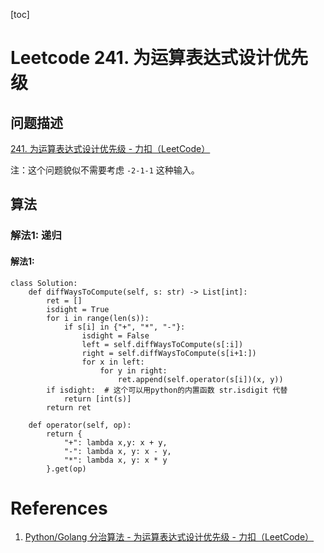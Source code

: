 
[toc]

# Leetcode 241. 为运算表达式设计优先级

## 问题描述

[241. 为运算表达式设计优先级 - 力扣（LeetCode）](https://leetcode-cn.com/problems/different-ways-to-add-parentheses/)


注：这个问题貌似不需要考虑 `-2-1-1` 这种输入。

## 算法

### 解法1: 递归


#### 解法1:

```
class Solution:
    def diffWaysToCompute(self, s: str) -> List[int]:
        ret = []
        isdight = True
        for i in range(len(s)):
            if s[i] in {"+", "*", "-"}:
                isdight = False
                left = self.diffWaysToCompute(s[:i])
                right = self.diffWaysToCompute(s[i+1:])
                for x in left:
                    for y in right:
                        ret.append(self.operator(s[i])(x, y))
        if isdight:  # 这个可以用python的内置函数 str.isdigit 代替
            return [int(s)]
        return ret
    
    def operator(self, op):
        return {
            "+": lambda x,y: x + y,
            "-": lambda x, y: x - y,
            "*": lambda x, y: x * y
        }.get(op)
```

# References
1. [Python/Golang 分治算法 - 为运算表达式设计优先级 - 力扣（LeetCode）](https://leetcode-cn.com/problems/different-ways-to-add-parentheses/solution/pythongolang-fen-zhi-suan-fa-by-jalan/)